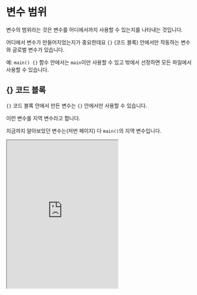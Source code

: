 # 변수 범위

변수의 범위라는 것은 변수를 어디에서까지 사용할 수 있는지를 나타내는 것입니다.

어디에서 변수가 만들어지었는지가 중요한데요 `{}` (코드 블록) 안에서만 작동하는 변수와 글로벌 변수가 있습니다.

예: `main() {}` 함수 안에서는 `main`이만 사용할 수 있고 밖에서 선정하면 모든 파일에서 사용할 수 있습니다.

## {} 코드 블록

`{}` 코드 블록 안에서 만든 변수는 `{}` 안에서만 사용할 수 있습니다.

이런 변수를 지역 변수라고 합니다.

지금까지 알아보았던 변수는(저번 페이지) 다 `main()`의 지역 변수입니다.

<iframe
  loading="lazy"
  title="Rust IDLE"
  src="https://play.rust-lang.org/?version=stable&mode=debug&edition=2021&code=fn%20main()%20%7B%0A%20%20%20%20%7B%0A%20%20%20%20%20%20%20%20let%20testing%20%3D%20%22Hello%2C%20World!%22%3B%0A%20%20%20%20%20%20%20%20%0A%20%20%20%20%20%20%20%20println!(%22%7B%7D%22%2C%20testing)%3B%0A%20%20%20%20%7D%0A%20%20%20%20%0A%20%20%20%20println!(%22%7B%7D%22%2C%20testing)%3B%20%2F%2F%EC%97%90%EB%9F%AC!%20testing%EC%9D%B4%EB%9D%BC%EB%8A%94%20%EB%B3%80%EC%88%98%EA%B0%80%20%EB%B2%94%EC%9C%84%20%EC%95%88%EC%97%90%20%EC%A1%B4%EC%9E%AC%ED%95%98%EC%A7%80%20%EC%95%8A%EC%95%84%EC%9A%94!%0A%7D"
  height="400"
/>
